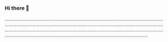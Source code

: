 ### Hi there 👋

....................................................................................................................................................................................................................................................................................................................................................................................................................................................................................................
